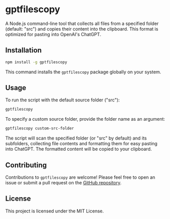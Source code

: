 # gptfilescopy

A Node.js command-line tool that collects all files from a specified folder (default: "src") and copies their content into the clipboard. This format is optimized for pasting into OpenAI's ChatGPT.

## Installation

```bash
npm install -g gptfilescopy
```

This command installs the `gptfilescopy` package globally on your system.

## Usage

To run the script with the default source folder ("src"):

```bash
gptfilescopy
```

To specify a custom source folder, provide the folder name as an argument:

```bash
gptfilescopy custom-src-folder
```

The script will scan the specified folder (or "src" by default) and its subfolders, collecting file contents and formatting them for easy pasting into ChatGPT. The formatted content will be copied to your clipboard.

## Contributing

Contributions to `gptfilescopy` are welcome! Please feel free to open an issue or submit a pull request on the [GitHub repository](https://github.com/kaiwerther/gptfilescopy).

## License

This project is licensed under the MIT License.

